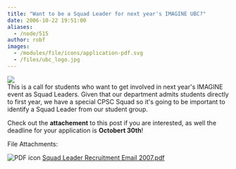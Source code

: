 ```yaml
---
title: "Want to be a Squad Leader for next year's IMAGINE UBC?"
date: 2006-10-22 19:51:00
aliases:
  - /node/515
author: robf
images:
  - /modules/file/icons/application-pdf.svg
  - /files/ubc_logo.jpg
---
```


![](/files/ubc_logo.jpg) \
This is a call for students who want to get involved in
next year's IMAGINE event as Squad Leaders. Given that
our department admits students directly to first year,
we have a special CPSC Squad so it's going to be important
to identify a Squad Leader from our student group.

Check out the **attachement** to this post if you are interested, as well the deadline
for your application is **Octobert 30th**!

File Attachments: 

 ![PDF icon](/modules/file/icons/application-pdf.svg "application/pdf") [Squad Leader Recruitment Email 2007.pdf](https://ubccsss.org/files/Squad%20Leader%20Recruitment%20Email%202007.pdf)
